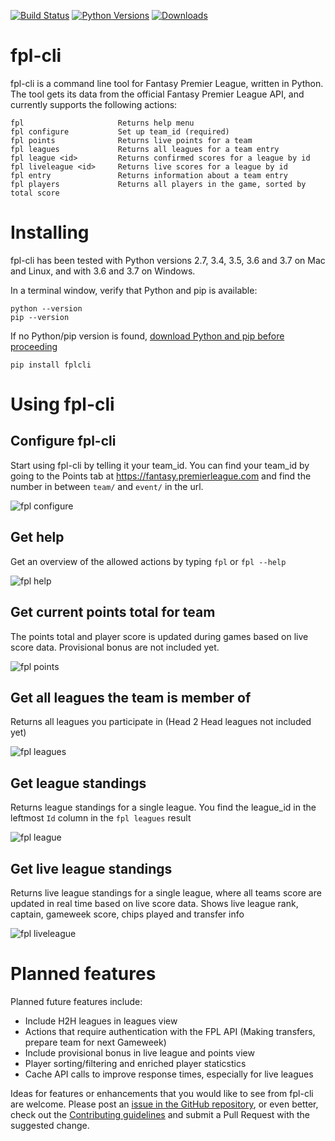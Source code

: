 [![Build Status](https://travis-ci.org/janerikcarlsen/fpl-cli.svg?branch=master)](https://travis-ci.org/janerikcarlsen/fpl-cli)
[![Python Versions](https://img.shields.io/pypi/pyversions/fplcli.svg)](https://pypi.org/project/fplcli)
[![Downloads](http://pepy.tech/badge/fplcli)](http://pepy.tech/project/fplcli)

# fpl-cli
fpl-cli is a command line tool for Fantasy Premier League, written in Python.
The tool gets its data from the official Fantasy Premier League API, and currently supports the following actions:  
```
fpl                     Returns help menu
fpl configure           Set up team_id (required)
fpl points              Returns live points for a team
fpl leagues             Returns all leagues for a team entry
fpl league <id>         Returns confirmed scores for a league by id
fpl liveleague <id>     Returns live scores for a league by id
fpl entry               Returns information about a team entry
fpl players             Returns all players in the game, sorted by total score
```

# Installing 
fpl-cli has been tested with Python versions 2.7, 3.4, 3.5, 3.6 and 3.7 on Mac and Linux, and with 3.6 and 3.7 on Windows.

In a terminal window, verify that Python and pip is available:
```
python --version
pip --version
``` 
If no Python/pip version is found, [download Python and pip before proceeding](https://www.python.org/downloads/)
```
pip install fplcli
```

# Using fpl-cli
## Configure fpl-cli 
Start using fpl-cli by telling it your team_id. You can find your team_id by going to the Points tab at https://fantasy.premierleague.com and find the number in between `team/` and `event/` in the url.

![fpl configure](https://raw.githubusercontent.com/janerikcarlsen/fpl-cli/master/docs/img/fpl_configure.png "fpl configure")

## Get help 
Get an overview of the allowed actions by typing `fpl` or `fpl --help`

![fpl help](https://raw.githubusercontent.com/janerikcarlsen/fpl-cli/master/docs/img/fpl_help.png  "fpl help")

## Get current points total for team
The points total and player score is updated during games based on live score data. Provisional bonus are not included yet.

![fpl points](https://raw.githubusercontent.com/janerikcarlsen/fpl-cli/master/docs/img/fpl_points.png "fpl points")

## Get all leagues the team is member of
Returns all leagues you participate in (Head 2 Head leagues not included yet)

![fpl leagues](https://raw.githubusercontent.com/janerikcarlsen/fpl-cli/master/docs/img/fpl_leagues.png "fpl leagues")

## Get league standings
Returns league standings for a single league. You find the league_id in the leftmost `Id` column in the `fpl leagues` result

![fpl league](https://raw.githubusercontent.com/janerikcarlsen/fpl-cli/master/docs/img/fpl_league.png "fpl league")

## Get live league standings
Returns live league standings for a single league, where all teams score are updated in real time based on live score data. Shows live league rank, captain, gameweek score, chips played and transfer info

![fpl liveleague](https://raw.githubusercontent.com/janerikcarlsen/fpl-cli/master/docs/img/fpl_liveleague.png "fpl liveleague")


# Planned features
Planned future features include:

* Include H2H leagues in leagues view
* Actions that require authentication with the FPL API (Making transfers, prepare team for next Gameweek)
* Include provisional bonus in live league and points view
* Player sorting/filtering and enriched player staticstics
* Cache API calls to improve response times, especially for live leagues

Ideas for features or enhancements that you would like to see from fpl-cli are welcome. 
Please post an [issue in the GitHub repository](https://github.com/janerikcarlsen/fpl-cli/issues), 
or even better, check out the [Contributing guidelines](https://github.com/janerikcarlsen/fpl-cli/blob/master/CONTRIBUTING.md "CONTRIBUTING.md") 
and submit a Pull Request with the suggested change.
